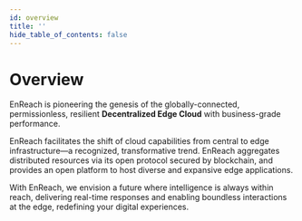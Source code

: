 ```yaml
---
id: overview
title: ''
hide_table_of_contents: false
---
```


# Overview

EnReach is pioneering the genesis of the globally-connected, permissionless, resilient **Decentralized Edge Cloud** with business-grade performance.

EnReach facilitates the shift of cloud capabilities from central to edge infrastructure—a recognized, transformative trend. EnReach aggregates distributed resources via its open protocol secured by blockchain, and provides an open platform to host diverse and expansive edge applications.

With EnReach, we envision a future where intelligence is always within reach, delivering real-time responses and enabling boundless interactions at the edge, redefining your digital experiences.
